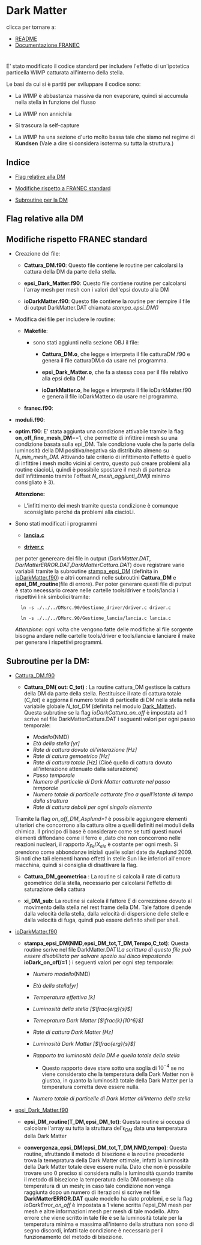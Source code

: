 # Dark Matter
clicca per tornare a:
- [README](../../README.md)
- [Documentazione FRANEC](../Documentazione.md)

#
E'  stato modificato il codice standard per includere l'effetto di un'ipotetica particella WIMP catturata all'interno della stella.

Le basi da cui si è partiti per sviluppare il codice sono:

- La WIMP è abbastanza massiva da non evaporare, quindi si accumula nella stella in funzione del flusso

- La WIMP non annichila

- Si trascura la self-capture

- La WIMP ha una sezione d'urto molto bassa tale che siamo nel regime di **Kundsen** (Vale a dire si considera isoterma su tutta la struttura.)

## Indice

- [Flag relative alla DM](#flag-relative-alla-dm)

- [Modifiche rispetto a FRANEC standard](#modifiche-rispetto-franec-standard)

- [Subroutine per la DM](#subroutine-per-la-dm)

## Flag relative alla DM

## Modifiche rispetto FRANEC  standard
- Creazione dei file:

    - **Cattura_DM.f90**: Questo file contiene le routine per calcolarsi la cattura della DM da parte della stella.

    - **epsi_Dark_Matter.f90**: Questo file contiene routine per calcolarsi l'array mesh per mesh con i valori dell'epsi dovuto alla DM

    - **ioDarkMatter.f90**: Questo file contiene la routine per riempire il file di output DarkMatter.DAT chiamata *stampa_epsi_DM()*

- Modifica dei file per includere le routine:

    - **Makefile**: 
        - sono stati aggiunti nella sezione OBJ il file:
            - **Cattura_DM.o**, che legge e interpreta il file catturaDM.f90 e genera il file catturaDM.o da usare nel programma.

            - **epsi_Dark_Matter.o**, che fa a stessa cosa per il file relativo alla epsi della DM

            - **ioDarkMatter.o**, he legge e interpreta il file ioDarkMatter.f90 e genera il file ioDarkMatter.o da usare nel programma.

    - **franec.f90**:

- **moduli.f90**:

- **optim.f90**: E' stata aggiunta una condizione attivabile tramite la flag **on_off_fine_mesh_DM**==1, che permette di infittire i mesh su una condizione basata sulla epi_DM. Tale condizione vuole che la parte della luminosità della DM positiva/negativa sia distribuita almeno su *N_min_mesh_DM*. Attivando tale criterio di infittimento l'effetto è quello di infittire i mesh molto vicini al centro, questo può creare problemi alla routine ciacioLi, quindi è possibile spostare il mesh di partenza dell'infittimento tramite l'offset *N_mesh_aggiunti_DM*(il minimo consigliato è 3).
    
    **Attenzione:**
        
    - L'infittimento dei mesh tramite questa condizione è comunque sconsigliato perché da problemi alla ciacioLi.

- Sono stati modificati i programmi
    - [**lancia.c**](./../../Gestione_lancia/lancia.c)

    - [**driver.c**](./../../Gestione_driver/driver.c)

    per poter genereare dei file in output (*DarkMatter.DAT*, *DarMatterERROR.DAT*,*DarkMatterCattura.DAT*) dove registrare varie variabili tramite la subroutine [stampa_epsi_DM](Subroutine/epsi_Dark_Matter.md) (definita in [ioDarkMatter.f90](./../../ioDarkMatter.f90)) e altri comanndi nelle subroutini **Cattura_DM** e **epsi_DM_routine**(file di errore). Per poter generare questi file di putput è stato necessario creare nelle cartelle tools/driver e tools/lancia i rispettivi link simbolici tramite:
        
        ln -s ./../../DMsrc.90/Gestione_driver/driver.c driver.c

        ln -s ./../../DMsrc.90/Gestione_lancia/lancia.c lancia.c

    *Attenzione:* ogni volta che vengono fatte delle modifiche al file sorgente bisogna andare nelle cartelle tools/driver e tools/lancia e lanciare il make per generare i rispettivi programmi.


## Subroutine per la DM:

- [Cattura_DM.f90](../../Cattura_DM.f90)

    - **Cattura_DM( out: C_tot)** : La routine cattura_DM gestisce la cattura della DM da parte della stella. Restituisce il rate di cattura totale (*C_tot*) e aggiorna il numero totale di particelle di DM nella stella nella variabile globale *N_tot_DM* (definita nel modulo [Dark_Matter](./../../moduli.f90)). Questa subrutine se la flag *ioDarkCattura_on_off* è impostata ad 1 scrive nel file DarkMatterCattura.DAT i seguenti valori per ogni passo temporale:

        - *Modello*(NMD)
        - *Età della stella [yr]*
        - *Rate di cattura dovuto all'interazione [Hz]*
        - *Rate di catura gemoetrico [Hz]*
        - *Rate di cattura totale [Hz]* (Cioé quello di cattura dovuto all'interazione attenuato dalla saturazione)
        - *Passo temporale*
        - *Numero di particelle di Dark Matter catturate nel passo temporale*
        - *Numero totale di particelle catturate fino a quell'istante di tempo dalla struttura*
        - *Rate di cattura deboli per ogni singolo elemento*

    Tramite la flag *on_off_DM_Asplund=1* è possibile aggiungere elementi ulteriori che concorrono alla cattura oltre a quelli definiti nei moduli della chimica. Il principo di base è considerare come se tutti questi nuovi elementi diffondano come il ferro e ,dato che non concorrono nelle reazioni nucleari, il rapporto $X_{Fe}/X_{ele}$ è costante per ogni mesh. Si prendono come abbondanze iniziali quelle solari date da Asplund 2009. Si noti che tali elementi hanno effetti in stelle Sun like inferiori all'errore macchina, quindi si consiglia di disattivare la flag.

    - **Cattura_DM_geometrica** : La routine si calcola il rate di cattura geometrico della stella, necessario per calcolarsi l'effetto di saturazione della cattura

    - **xi_DM_sub**: La routine si calcola il fattore $\xi$ di correzzione dovuto al movimento della stella nel rest frame della DM. Tale fattore dipende dalla velocità della stella, dalla velocità di dispersione delle stelle e dalla velocità di fuga, quindi può essere definito shell per shell.

- [ioDarkMatter.f90](../../ioDarkMatter.f90)

    - **stampa_epsi_DM(NMD,epsi_DM_tot,T_DM,Tempo,C_tot)**: Questa routine scrive nel file DarkMatter.DAT(*La scrittura di questo file può essere disabilitata per salvare spazio sul disco impostando* **ioDark_on_off/=1** ) i seguenti valori per ogni step temporale:

        - *Numero modello*(NMD)
        - *Età della stella[yr]*
        - *Temperatura effettiva [$k$]*
        - *Luminosità della stella [$\frac{erg}{s}$]*
        - *Temepratura Dark Matter [$\frac{k}{10^6}$]*
        - *Rate di cattura Dark Matter [$Hz$]*
        - *Luminosità Dark Matter [$\frac{erg}{s}$]*
        - *Rapporto tra luminosità della DM e quella totale della stella*

            - Questo rapporto deve stare sotto una soglia di $10^{-4}$ se no viene considerato che la temperatura della Dark Matter non è giustoa, in quanto la luminosità totale della Dark Matter per la temperatura corretta deve essere nulla.

        - *Numero totale di particelle di Dark Matter all'interno della stella*

- [epsi_Dark_Matter.f90](../../epsi_Dark_Matter.f90)

    - **epsi_DM_routine(T_DM,epsi_DM_tot)**: Questa routine si occupa di calcolare l'array su tutta la struttura del'$\epsilon_{DM}$ data una temperatura della Dark Matter

    - **convergenza_epsi_DM(epsi_DM_tot,T_DM,NMD,tempo)**: Questa routine, sfruttando il metodo di bisezione e la routine precedente trova la temepratura della Dark Matter ottimale, infatti la luminosità della Dark Matter totale deve essere nulla. Dato che non è possibile trovare uno 0 preciso si considera nulla la luminosità quando tramite il metodo di bisezione la temperatura della DM converge alla temperatura di un mesh; in caso tale condizione non venga raggiunta dopo un numero di iterazioni si scrive nel file **DarkMatterERROR.DAT** quale modello ha dato problemi, e se la flag *ioDarkError_on_off* è impostata a 1 viene scritta l'epsi_DM mesh per mesh e altre informazioni mesh per mesh di tale modello. Altro errore che viene scritto in tale file è se la luminosità totale per la temperatura minima e massima all'interno della struttura non sono di segno discordi, infatti tale condizione è necessaria per il funzionamento del metodo di bisezione. 



